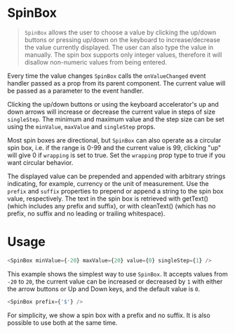 # SpinBox

> `SpinBox` allows the user to choose a value by clicking the up/down buttons or pressing up/down on the keyboard to increase/decrease the value currently displayed. The user can also type the value in manually. The spin box supports only integer values, therefore it will disallow non-numeric values from being entered.

Every time the value changes `SpinBox` calls the `onValueChanged` event handler passed as a prop from its parent component. The current value will be passed as a parameter to the event handler.

Clicking the up/down buttons or using the keyboard accelerator's up and down arrows will increase or decrease the current value in steps of size `singleStep`. The minimum and maximum value and the step size can be set using the `minValue`, `maxValue` and `singleStep` props.

Most spin boxes are directional, but `SpinBox` can also operate as a circular spin box, i.e. if the range is 0-99 and the current value is 99, clicking "up" will give 0 if `wrapping` is set to true. Set the `wrapping` prop type to true if you want circular behavior.

The displayed value can be prepended and appended with arbitrary strings indicating, for example, currency or the unit of measurement. Use the `prefix` and `suffix` properties to prepend or append a string to the spin box value, respectively. The text in the spin box is retrieved with getText() (which includes any prefix and suffix), or with cleanText() (which has no prefix, no suffix and no leading or trailing whitespace).

# Usage

```js
<SpinBox minValue={-20} maxValue={20} value={0} singleStep={1} />
```

This example shows the simplest way to use `SpinBox`. It accepts values from `-20` to `20`, the current value can be increased or decreased by `1` with either the arrow buttons or Up and Down keys, and the default value is `0`.

```js
<SpinBox prefix={'$'} />
```

For simplicity, we show a spin box with a prefix and no suffix. It is also possible to use both at the same time.
